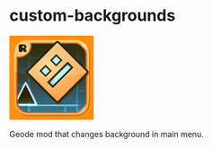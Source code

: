 # custom-backgrounds

<img src="logo.png" width="150" alt="the mod's logo" />

Geode mod that changes background in main menu.